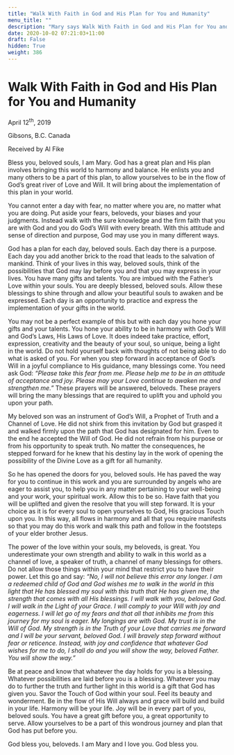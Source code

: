 ```yaml
---
title: "Walk With Faith in God and His Plan for You and Humanity"
menu_title: ""
description: "Mary says Walk With Faith in God and His Plan for You and Humanity"
date: 2020-10-02 07:21:03+11:00
draft: False
hidden: True
weight: 386
---
```

# Walk With Faith in God and His Plan for You and Humanity


April 12<sup>th</sup>, 2019

Gibsons, B.C. Canada

Received by Al Fike



Bless you, beloved souls, I am Mary.  God has a great plan and His plan involves bringing this world to harmony and balance. He enlists you and many others to be a part of this plan, to allow yourselves to be in the flow of God’s great river of Love and Will. It will bring about the implementation of this plan in your world. 

You cannot enter a day with fear, no matter where you are, no matter what you are doing. Put aside your fears, beloveds, your biases and your judgments. Instead walk with the sure knowledge and the firm faith that you are with God and you do God’s Will with every breath. With this attitude and sense of direction and purpose, God may use you in many different ways. 

God has a plan for each day, beloved souls. Each day there is a purpose. Each day you add another brick to the road that leads to the salvation of mankind. Think of your lives in this way, beloved souls, think of the possibilities that God may lay before you and that you may express in your lives. You have many gifts and talents. You are imbued with the Father’s Love within your souls. You are deeply blessed, beloved souls. Allow these blessings to shine through and allow your beautiful souls to awaken and be expressed. Each day is an opportunity to practice and express the implementation of your gifts in the world. 

You may not be a perfect example of this but with each day you hone your gifts and your talents. You hone your ability to be in harmony with God’s Will and God’s Laws, His Laws of Love. It does indeed take practice, effort, expression, creativity and the beauty of your soul, so unique, being a light in the world. Do not hold yourself back with thoughts of not being able to do what is asked of you. For when you step forward in acceptance of God’s Will in a joyful compliance to His guidance, many blessings come. You need ask God: *“Please take this fear from me. Please help me to be in an attitude of acceptance and joy. Please may your Love continue to awaken me and strengthen me.”* These prayers will be answered, beloveds. These prayers will bring the many blessings that are required to uplift you and uphold you upon your path. 

My beloved son was an instrument of God’s Will, a Prophet of Truth and a Channel of Love. He did not shirk from this invitation by God but grasped it and walked firmly upon the path that God has designated for him. Even to the end he accepted the Will of God. He did not refrain from his purpose or from his opportunity to speak truth. No matter the consequences, he stepped forward for he knew that his destiny lay in the work of opening the possibility of the Divine Love as a gift for all humanity. 

So he has opened the doors for you, beloved souls. He has paved the way for you to continue in this work and you are surrounded by angels who are eager to assist you, to help you in any matter pertaining to your well-being and your work, your spiritual work. Allow this to be so. Have faith that you will be uplifted and given the resolve that you will step forward. It is your choice as it is for every soul to open yourselves to God, His gracious Touch upon you. In this way, all flows in harmony and all that you require manifests so that you may do this work and walk this path and follow in the footsteps of your elder brother Jesus. 

The power of the love within your souls, my beloveds, is great. You underestimate your own strength and ability to walk in this world as a channel of love, a speaker of truth, a channel of many blessings for others. Do not allow those things within your mind that restrict you to have their power. Let this go and say: *“No, I will not believe this error any longer. I am a redeemed child of God and God wishes me to walk in the world in this light that He has blessed my soul with this truth that He has given me, the strength that comes with all His blessings. I will walk with you, beloved God. I will walk in the Light of your Grace. I will comply to your Will with joy and eagerness. I will let go of my fears and that all that inhibits me from this journey for my soul is eager. My longings are with God. My trust is in the Will of God. My strength is in the Truth of your Love that carries me forward and I will be your servant, beloved God. I will bravely step forward without fear or reticence. Instead, with joy and confidence that whatever God wishes for me to do, I shall do and you will show the way, beloved Father. You will show the way.”* 

Be at peace and know that whatever the day holds for you is a blessing. Whatever possibilities are laid before you is a blessing. Whatever you may do to further the truth and further light in this world is a gift that God has given you. Savor the Touch of God within your soul. Feel its beauty and wonderment. Be in the flow of His Will always and grace will build and build in your life. Harmony will be your life. Joy will be in every part of you, beloved souls. You have a great gift before you, a great opportunity to serve. Allow yourselves to be a part of this wondrous journey and plan that God has put before you. 

God bless you, beloveds. I am Mary and I love you. God bless you.